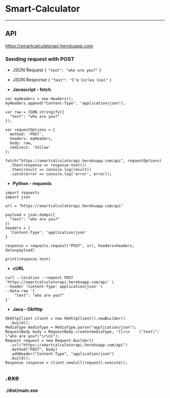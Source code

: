 # Smart-Calculator
***

## API
https://smartcalculatorapi.herokuapp.com

### Sending request with POST
- JSON Request
`{`
    `"text": "who are you?"`
`}`

- JSON Response
`{`
    `"text": "I'm Corlex Cool"`
`}`

- **Javascript - fetch**

```
var myHeaders = new Headers();
myHeaders.append("Content-Type", "application/json");

var raw = JSON.stringify({
  "text": "who are you?"
});

var requestOptions = {
  method: 'POST',
  headers: myHeaders,
  body: raw,
  redirect: 'follow'
};

fetch("https://smartcalculatorapi.herokuapp.com/api", requestOptions)
  .then(response => response.text())
  .then(result => console.log(result))
  .catch(error => console.log('error', error));
```

- **Python - requests**
```
import requests
import json

url = "https://smartcalculatorapi.herokuapp.com/api"

payload = json.dumps({
  "text": "who are you?"
})
headers = {
  'Content-Type': 'application/json'
}

response = requests.request("POST", url, headers=headers, data=payload)

print(response.text)
```

- **cURL**
```
curl --location --request POST 'https://smartcalculatorapi.herokuapp.com/api' \
--header 'Content-Type: application/json' \
--data-raw '{
    "text": "who are you?"
}'
```

- **Java - OkHttp**
```
OkHttpClient client = new OkHttpClient().newBuilder()
  .build();
MediaType mediaType = MediaType.parse("application/json");
RequestBody body = RequestBody.create(mediaType, "{\r\n    \"text\": \"who are you?\"\r\n}");
Request request = new Request.Builder()
  .url("https://smartcalculatorapi.herokuapp.com/api")
  .method("POST", body)
  .addHeader("Content-Type", "application/json")
  .build();
Response response = client.newCall(request).execute();
```

## .exe
**./dist/main.exe**